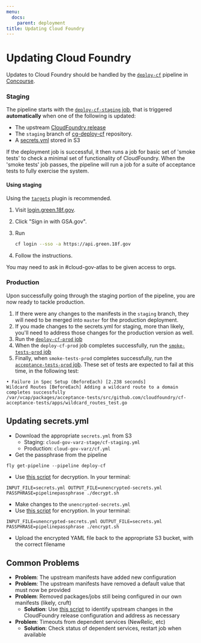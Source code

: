 ```yaml
---
menu:
  docs:
    parent: deployment
title: Updating Cloud Foundry
---
```


# Updating Cloud Foundry
Updates to Cloud Foundry should be handled by the [`deploy-cf`](https://ci.cloud.gov/pipelines/deploy-cf) pipeline in [Concourse](https://concourse.ci).

### Staging
The pipeline starts with the [`deploy-cf-staging` job](https://ci.cloud.gov/pipelines/deploy-cf/jobs/deploy-cf-staging), that is triggered **automatically** when one of the following is updated:

- The upstream [CloudFoundry release](https://github.com/cloudfoundry/cf-release/releases)
- The `staging` branch of [cg-deploy-cf]() repository.
- A [secrets.yml](https://github.com/18F/cg-deploy-cf/blob/master/cf-secrets-example.yml) stored in S3

If the deployment job is successful, it then runs a job for basic set of 'smoke tests' to check a minimal set of functionality of CloudFoundry. When the 'smoke tests' job passes, the pipeline will run a job for a suite of acceptance tests to fully exercise the system.

#### Using staging

Using the [`targets`](https://github.com/guidowb/cf-targets-plugin) plugin is recommended.

1. Visit [login.green.18f.gov](https://login.green.18f.gov).
1. Click "Sign in with GSA.gov".
1. Run

    ```bash
    cf login --sso -a https://api.green.18f.gov
    ```

1. Follow the instructions.

You may need to ask in #cloud-gov-atlas to be given access to orgs.

### Production
Upon successfully going through the staging portion of the pipeline, you are now ready to tackle production.

1. If there were any changes to the manifests in the `staging` branch, they will need to be merged into `master` for the production deployment.
1. If you made changes to the secrets.yml for staging, more than likely, you'll need to address those changes for the production version as well.
1. Run the [`deploy-cf-prod` job](https://ci.cloud.gov/pipelines/deploy-cf/jobs/deploy-cf-prod)
1. When the `deploy-cf-prod` job completes successfully, run the [`smoke-tests-prod` job](https://ci.cloud.gov/pipelines/deploy-cf/jobs/smoke-tests-prod)
1. Finally, when `smoke-tests-prod` completes successfully, run the [`acceptance-tests-prod` job](https://ci.cloud.gov/pipelines/deploy-cf/jobs/acceptance-tests-prod). These set of tests are expected to fail at this time, in the following test:

```
• Failure in Spec Setup (BeforeEach) [2.238 seconds]
Wildcard Routes [BeforeEach] Adding a wildcard route to a domain completes successfully
/var/vcap/packages/acceptance-tests/src/github.com/cloudfoundry/cf-acceptance-tests/apps/wildcard_routes_test.go
```

## Updating secrets.yml
- Download the appropriate `secrets.yml` from S3
    - Staging: `cloud-gov-varz-stage/cf-staging.yml`
    - Production: `cloud-gov-varz/cf.yml`
- Get the passphrase from the pipeline

```
fly get-pipeline --pipeline deploy-cf
```

- Use [this script](https://github.com/18F/cg-pipeline-tasks/blob/master/decrypt.sh) for decryption. In your terminal:

```
INPUT_FILE=secrets.yml OUTPUT_FILE=unencrypted-secrets.yml PASSPHRASE=pipelinepassphrase ./decrypt.sh
```

- Make changes to the `unencrypted-secrets.yml`
- Use [this script](https://github.com/18F/cg-pipeline-tasks/blob/master/encrypt.sh) for encryption. In your terminal:

```
INPUT_FILE=unencrypted-secrets.yml OUTPUT_FILE=secrets.yml PASSPHRASE=pipelinepassphrase ./encrypt.sh
```

- Upload the encrypted YAML file back to the appropriate S3 bucket, with the correct filename

## Common Problems
- **Problem**: The upstream manifests have added new configuration
- **Problem**: The upstream manifests have removed a default value that must now be provided
- **Problem**: Removed packages/jobs still being configured in our own manifests (likely, cruft)
    - **Solution**: Use [this script](https://github.com/18F/cg-scripts/blob/master/template-changes.sh) to identify upstream changes in the CloudFoundry release configuration and address as necessary
- **Problem**: Timeouts from dependent services (NewRelic, etc)
    - **Solution**: Check status of dependent services, restart job when available

